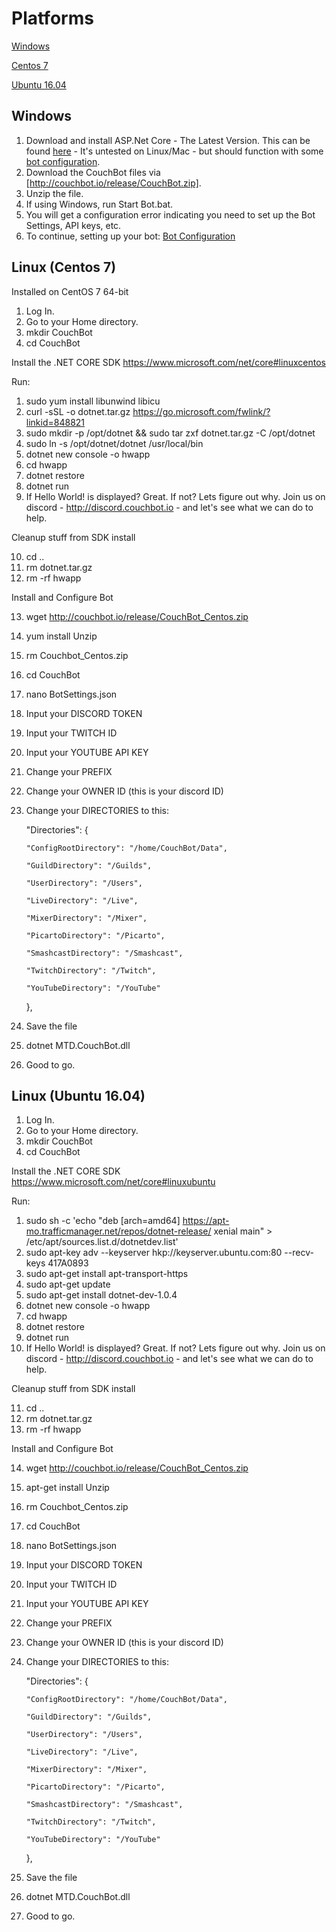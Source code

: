 # Platforms

[Windows](https://github.com/dawgeth/CouchBot/wiki/Self-Host-Bot-Installation#windows)

[Centos 7](https://github.com/dawgeth/CouchBot/wiki/Self-Host-Bot-Installation#linux-centos-7)

[Ubuntu 16.04](https://github.com/dawgeth/CouchBot/wiki/Self-Host-Bot-Installation#linux-ubuntu-1604)

## Windows

1. Download and install ASP.Net Core - The Latest Version. This can be found [here](https://www.microsoft.com/net/download/core) - It's untested on Linux/Mac - but should function with some [bot configuration](https://github.com/dawgeth/CouchBot/wiki/Self-Host-Bot-Configuration).  
2. Download the CouchBot files via [http://couchbot.io/release/CouchBot.zip].  
3. Unzip the file.  
4. If using Windows, run Start Bot.bat. 
6. You will get a configuration error indicating you need to set up the Bot Settings, API keys, etc.
7. To continue, setting up your bot: [Bot Configuration](https://github.com/dawgeth/CouchBot/wiki/Self-Host-Bot-Configuration)

## Linux (Centos 7)

Installed on CentOS 7 64-bit

1. Log In.
2. Go to your Home directory.
3. mkdir CouchBot
4. cd CouchBot

Install the .NET CORE SDK
https://www.microsoft.com/net/core#linuxcentos

Run:

1. sudo yum install libunwind libicu
2. curl -sSL -o dotnet.tar.gz https://go.microsoft.com/fwlink/?linkid=848821
3. sudo mkdir -p /opt/dotnet && sudo tar zxf dotnet.tar.gz -C /opt/dotnet
4. sudo ln -s /opt/dotnet/dotnet /usr/local/bin
5. dotnet new console -o hwapp
6. cd hwapp
7. dotnet restore
8. dotnet run
9. If Hello World! is displayed? Great. If not? Lets figure out why. Join us on discord - http://discord.couchbot.io - and let's see what we can do to help.

Cleanup stuff from SDK install

10. cd ..
11. rm dotnet.tar.gz
12. rm -rf hwapp

Install and Configure Bot

13. wget http://couchbot.io/release/CouchBot_Centos.zip
14. yum install Unzip
15. rm Couchbot_Centos.zip
16. cd CouchBot
17. nano BotSettings.json
18. Input your DISCORD TOKEN
19. Input your TWITCH ID
20. Input your YOUTUBE API KEY
21. Change your PREFIX
22. Change your OWNER ID (this is your discord ID)
23. Change your DIRECTORIES to this:


	"Directories": {

		"ConfigRootDirectory": "/home/CouchBot/Data",

		"GuildDirectory": "/Guilds",

		"UserDirectory": "/Users",

		"LiveDirectory": "/Live",

		"MixerDirectory": "/Mixer",

		"PicartoDirectory": "/Picarto",

		"SmashcastDirectory": "/Smashcast",

		"TwitchDirectory": "/Twitch",

		"YouTubeDirectory": "/YouTube"

	},

23. Save the file
24. dotnet MTD.CouchBot.dll
25. Good to go.

## Linux (Ubuntu 16.04)

1. Log In.
2. Go to your Home directory.
3. mkdir CouchBot
4. cd CouchBot

Install the .NET CORE SDK
https://www.microsoft.com/net/core#linuxubuntu

Run:

1. sudo sh -c 'echo "deb [arch=amd64] https://apt-mo.trafficmanager.net/repos/dotnet-release/ xenial main" > /etc/apt/sources.list.d/dotnetdev.list'
2. sudo apt-key adv --keyserver hkp://keyserver.ubuntu.com:80 --recv-keys 417A0893
3. sudo apt-get install apt-transport-https
4. sudo apt-get update
5. sudo apt-get install dotnet-dev-1.0.4
6. dotnet new console -o hwapp
7. cd hwapp
8. dotnet restore
9. dotnet run
10. If Hello World! is displayed? Great. If not? Lets figure out why. Join us on discord - http://discord.couchbot.io - and let's see what we can do to help.

Cleanup stuff from SDK install

11. cd ..
12. rm dotnet.tar.gz
13. rm -rf hwapp

Install and Configure Bot

14. wget http://couchbot.io/release/CouchBot_Centos.zip
15. apt-get install Unzip
16. rm Couchbot_Centos.zip
17. cd CouchBot
18. nano BotSettings.json
19. Input your DISCORD TOKEN
20. Input your TWITCH ID
21. Input your YOUTUBE API KEY
22. Change your PREFIX
23. Change your OWNER ID (this is your discord ID)
24. Change your DIRECTORIES to this:


	"Directories": {

		"ConfigRootDirectory": "/home/CouchBot/Data",

		"GuildDirectory": "/Guilds",

		"UserDirectory": "/Users",

		"LiveDirectory": "/Live",

		"MixerDirectory": "/Mixer",

		"PicartoDirectory": "/Picarto",

		"SmashcastDirectory": "/Smashcast",

		"TwitchDirectory": "/Twitch",

		"YouTubeDirectory": "/YouTube"

	},

25. Save the file
26. dotnet MTD.CouchBot.dll
27. Good to go.